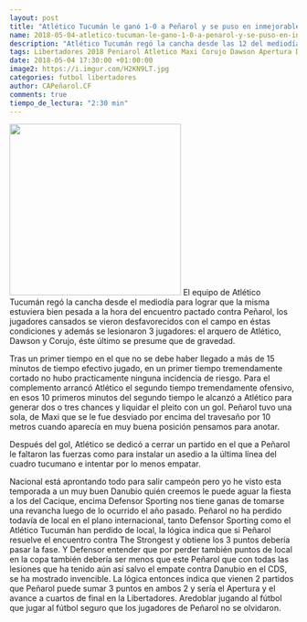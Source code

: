 ```yaml
---
layout: post
title: "Atlético Tucumán le ganó 1-0 a Peñarol y se puso en inmejorable posición para clasificar sin embargo..."
name: 2018-05-04-atletico-tucuman-le-gano-1-0-a-penarol-y-se-puso-en-inmejorable-posicion-para-clasificar.markdown
description: "Atlético Tucumán regó la cancha desde las 12 del mediodía para que ésta estuviera bien pesada, además de la derrota debido a las condiciones conque contaba la cancha se lesionaron Corujo y Dawson, el primero se presume que de gravedad. Además la posibilidad de clasificar se aleja ya que Atlético le sacó 3 puntos a Peñarol a falta de 1 jornada."
tags: Libertadores 2018 Peniarol Atletico Maxi Corujo Dawson Apertura Defensor
date: 2018-05-04 17:30:00 +01:00:00
image2: https://i.imgur.com/H2KN9LT.jpg
categories: futbol libertadores
author: CAPeñarol.CF
comments: true
tiempo_de_lectura: "2:30 min"
---
```


<html>
	<p>
		<img src="https://i.imgur.com/H2KN9LT.jpg" class="right" height="300px">
		El equipo de Atlético Tucumán regó la cancha desde el mediodía para lograr que la misma estuviera bien pesada a la hora del encuentro pactado contra Peñarol, los jugadores cansados se vieron desfavorecidos con el campo en éstas condiciones y además se lesionaron 3 jugadores: el arquero de Atlético, Dawson y Corujo, éste último se presume que de gravedad.
	</p>
</html>	

Tras un primer tiempo en el que no se debe haber llegado a más de 15 minutos de tiempo efectivo jugado, en un primer tiempo tremendamente cortado no hubo practicamente ninguna incidencia de riesgo. Para el complemento arrancó Atlético el segundo tiempo tremendamente ofensivo, en esos 10 primeros minutos del segundo tiempo le alcanzó a Atlético para generar dos o tres chances y liquidar el pleito con un gol. Peñarol tuvo una sola, de Maxi que se le fue desviado por encima del travesaño por 10 metros cuando aparecía en muy buena posición pensamos para anotar.

Después del gol, Atlético se dedicó a cerrar un partido en el que a Peñarol le faltaron las fuerzas como para instalar un asedio a la última línea del cuadro tucumano e intentar por lo menos empatar.

Nacional está aprontando todo para salir campeón pero yo he visto esta temporada a un muy buen Danubio quién creemos le puede aguar la fiesta a los del Cacique, encima Defensor Sporting nos tiene ganas de tomarse una revancha luego de lo ocurrido el año pasado. Peñarol no ha perdido todavía de local en el plano internacional, tanto Defensor Sporting como el Atlético Tucumán han perdido de local, la lógica indica que si Peñarol resuelve el encuentro contra The Strongest y obtiene los 3 puntos debería pasar la fase. Y Defensor entender que por perder también puntos de local en la copa también debería ser menos que este Peñarol que con todas las lesiones que ha tenido aún así salvo el empate contra Danubio en el CDS, se ha mostrado invencible. La lógica entonces indica que vienen 2 partidos que Peñarol puede sumar 3 puntos en ambos 2 y sería el Apertura y el avance a cuartos de final en la Libertadores. Aredoblar jugando al fútbol que jugar al fútbol seguro que los jugadores de Peñarol no se olvidaron.
